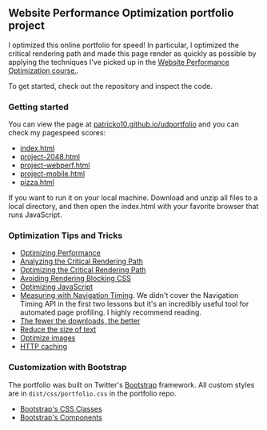 ## Website Performance Optimization portfolio project

I optimized this online portfolio for speed! In particular, I optimized the critical rendering path and made this page render as quickly as possible by applying the techniques I've picked up in the [Website Performance Optimization course.](https://www.udacity.com/course/ud884).

To get started, check out the repository and inspect the code.

### Getting started
You can view the page at <a href="patricko10.github.io/udportfolio">patricko10.github.io/udportfolio</a> and you can check my pagespeed scores:
* [index.html](https://developers.google.com/speed/pagespeed/insights/?url=http%3A%2F%2Fpatricko10.github.io%2Fudportfolio%2F&tab=mobile)
* [project-2048.html](https://developers.google.com/speed/pagespeed/insights/?url=http%3A%2F%2Fpatricko10.github.io%2Fudportfolio%2Fproject-2048.html)
* [project-webperf.html](https://developers.google.com/speed/pagespeed/insights/?url=http%3A%2F%2Fpatricko10.github.io%2Fudportfolio%2Fproject-webperf.html)
* [project-mobile.html](http://patricko10.github.io/udportfolio/project-mobile.html)
* [pizza.html](https://developers.google.com/speed/pagespeed/insights/?url=patricko10.github.io%2Fudportfolio%2Fviews%2Fpizza.html)

If you want to run it on your local machine. Download and unzip all files to a local directory, and then open the index.html with your favorite browser that runs JavaScript.

### Optimization Tips and Tricks
* [Optimizing Performance](https://developers.google.com/web/fundamentals/performance/ "web performance")
* [Analyzing the Critical Rendering Path](https://developers.google.com/web/fundamentals/performance/critical-rendering-path/analyzing-crp.html "analyzing crp")
* [Optimizing the Critical Rendering Path](https://developers.google.com/web/fundamentals/performance/critical-rendering-path/optimizing-critical-rendering-path.html "optimize the crp!")
* [Avoiding Rendering Blocking CSS](https://developers.google.com/web/fundamentals/performance/critical-rendering-path/render-blocking-css.html "render blocking css")
* [Optimizing JavaScript](https://developers.google.com/web/fundamentals/performance/critical-rendering-path/adding-interactivity-with-javascript.html "javascript")
* [Measuring with Navigation Timing](https://developers.google.com/web/fundamentals/performance/critical-rendering-path/measure-crp.html "nav timing api"). We didn't cover the Navigation Timing API in the first two lessons but it's an incredibly useful tool for automated page profiling. I highly recommend reading.
* <a href="https://developers.google.com/web/fundamentals/performance/optimizing-content-efficiency/eliminate-downloads.html">The fewer the downloads, the better</a>
* <a href="https://developers.google.com/web/fundamentals/performance/optimizing-content-efficiency/optimize-encoding-and-transfer.html">Reduce the size of text</a>
* <a href="https://developers.google.com/web/fundamentals/performance/optimizing-content-efficiency/image-optimization.html">Optimize images</a>
* <a href="https://developers.google.com/web/fundamentals/performance/optimizing-content-efficiency/http-caching.html">HTTP caching</a>

### Customization with Bootstrap
The portfolio was built on Twitter's <a href="http://getbootstrap.com/">Bootstrap</a> framework. All custom styles are in `dist/css/portfolio.css` in the portfolio repo.

* <a href="http://getbootstrap.com/css/">Bootstrap's CSS Classes</a>
* <a href="http://getbootstrap.com/components/">Bootstrap's Components</a>
